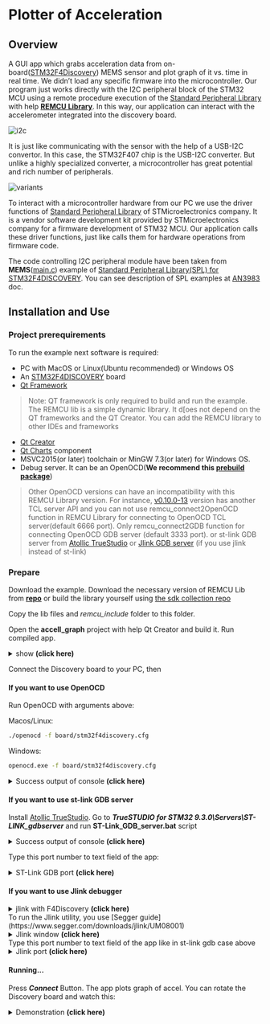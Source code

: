 # Plotter of Acceleration

## Overview
A GUI app which grabs acceleration data from on-board([STM32F4Discovery](https://www.st.com/en/evaluation-tools/stm32f4discovery.html#tools-software)) MEMS sensor and plot graph of it vs. time in real time.
We didn’t load any specific firmware into the microcontroller. Our program just works directly with the I2C peripheral block of the STM32 MCU using a remote procedure execution of the [Standard Peripheral Library](https://www.st.com/en/embedded-software/stm32-standard-peripheral-libraries.html) with help [**REMCU Library**](https://remotemcu.github.io/). In this way, our application can interact with the accelerometer integrated into the discovery board.

![i2c](img/mems_demo.gif)

It is just like communicating with the sensor with the help of a USB-I2C convertor. In this case, the STM32F407 chip is the USB-I2C converter. But unlike a highly specialized converter, a microcontroller has great potential and rich number of peripherals.

![variants](img/variants.png)

To interact with a microcontroller hardware from our PC we use the driver functions of [Standard Peripheral Library](https://www.st.com/en/embedded-software/stm32-standard-peripheral-libraries.html) of STMicroelectronics company. It is a vendor software development kit provided by STMicroelectronics company for a firmware development of STM32 MCU.
Our application calls these driver functions, just like calls them for hardware operations from firmware code.

The code controlling I2C peripheral module have been taken from **MEMS**([main.c](../STM32F4-Discovery_FW_V1.1.0/Project/Peripheral_Examples/MEMS/main.c)) example of [Standard Peripheral Library(SPL) for STM32F4DISCOVERY](https://www.st.com/content/st_com/en/products/embedded-software/mcu-mpu-embedded-software/stm32-embedded-software/stm32-standard-peripheral-library-expansion/stsw-stm32068.html#overview). You can see description of SPL examples at [AN3983](https://www.st.com/content/ccc/resource/technical/document/application_note/f1/6d/73/bb/50/a5/47/17/DM00038796.pdf/files/DM00038796.pdf/jcr:content/translations/en.DM00038796.pdf) doc.

## Installation and Use
### Project prerequirements
To run the example next software is required:

  * PC with MacOS or Linux(Ubuntu recommended) or Windows OS
  * An [STM32F4DISCOVERY](https://www.st.com/en/evaluation-tools/stm32f4discovery.html) board
  * [Qt Framework](https://www.qt.io/download-open-source)
>Note: QT framework is only required to build and run the example. The REMCU lib is a simple dynamic library. It d[oes not depend on the QT frameworks and the QT Creator. You can add the REMCU library to other IDEs and frameworks
  * [Qt Creator](https://www.qt.io/download-open-source)
  * [Qt Charts](https://doc.qt.io/qt-5/qtcharts-overview.html) component
  * MSVC2015(or later) toolchain or MinGW 7.3(or later) for Windows OS.
  * Debug server. It can be an OpenOCD(**We recommend this [prebuild package](https://github.com/ilg-archived/openocd/releases/tag/v0.10.0-12-20190422)**)
>Other OpenOCD versions can have an incompatibility with this REMCU Library version. For instance, [v0.10.0-13](https://github.com/xpack-dev-tools/openocd-xpack/releases/tag/v0.10.0-13) version has another TCL server API and you can not use remcu_connect2OpenOCD function in REMCU Library for connecting to OpenOCD TCL server(default 6666 port). Only remcu_connect2GDB function for connecting OpenOCD GDB server (default 3333 port). or st-link GDB server from [Atollic TrueStudio](https://atollic.com/truestudio/) or [Jlink GDB server](https://www.segger.com/products/debug-probes/j-link/tools/j-link-gdb-server/about-j-link-gdb-server/) (if you use jlink instead of st-link)

### Prepare
Download the example. Download the necessary version of REMCU Lib from [**repo**](https://github.com/remotemcu/prebuilt_libraries/tree/master/STM32/STM32F4/STM32F4XX-StdPeriph_Lib-V1.1.0-01) or build the library yourself using [the sdk collection repo ](https://github.com/remotemcu/remcu-chip-sdks) 

Copy the lib files and *remcu_include* folder to this folder.

 Open the **accell_graph** project with help Qt Creator and build it. Run compiled app.
<details>
  <summary>show <b>(click here)</b></summary>
  
![extract.png](img/extract.png)
</details>

Connect the Discovery board to your PC, then

#### If you want to use OpenOCD

Run OpenOCD with arguments above:

Macos/Linux:
```bash 
./openocd -f board/stm32f4discovery.cfg
```
Windows:
```bash 
openocd.exe -f board/stm32f4discovery.cfg
```
<details>
  <summary>
Success output of console <b>(click here) </b></summary>

![win-run-openocd](img/win-run-openocd.png)
</details>

#### If you want to use st-link GDB server
Install [Atollic TrueStudio](https://atollic.com/truestudio/).
Go to ***TrueSTUDIO for STM32 9.3.0\Servers\ST-LINK_gdbserver*** and run **ST-Link_GDB_server.bat** script

<details>
  <summary>Success output of console <b>(click here) </b></summary>

![run-stling-gdb](../img/run-stling-gdb.png)
</details>

Type this port number to text field of the app:
<details>
  <summary> ST-Link GDB port <b>(click here) </b></summary>

![](../img/port_stlink_gdb.png)
</details>

#### If you want to use Jlink debugger
<details>
  <summary>jlink with F4Discovery <b>(click here)</b></summary>
  
![Image](https://preview.redd.it/2rylc1wfn6r01.jpg?width=640&crop=smart&auto=webp&s=306979886db7bd5f75d7e25caf206495124ae581)
</details>
To run the Jlink utility, you use [Segger guide](https://www.segger.com/downloads/jlink/UM08001)
<details>
  <summary> Jlink window <b>(click here)</b></summary>
  
![Image](https://www.segger.com/fileadmin/images/products/J-Link/Software/GDB_Server-Overview.gif)
</details>
Type this port number to text field of the app like in st-link gdb case above
<details>
  <summary> Jlink port <b>(click here)</b></summary>

![](../img/port_jlink.png)
</details>

#### Running...

Press ***Connect*** Button. The app plots graph of accel. You can rotate the Discovery board and watch this:
<details>
  <summary>Demonstration <b>(click here) </b></summary>
  
![i2c](img/monitor_of_acc.gif)
</details>


